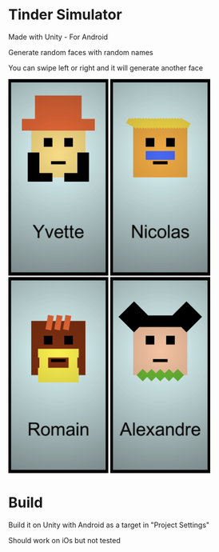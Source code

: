 # Tinder Simulator
Made with Unity - For Android

Generate random faces with random names

You can swipe left or right and it will generate another face

<div class="row">
  <img src="coolpic1.png" width="200">
  <img src="coolpic2.png" width="200">
  <img src="coolpic3.png" width="200">
  <img src="coolpic4.png" width="200">
</div>


# Build
Build it on Unity with Android as a target in "Project Settings"

Should work on iOs but not tested
